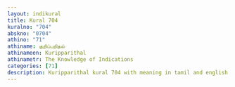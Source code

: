```yaml
---
layout: indikural
title: Kural 704
kuralno: "704"
abskno: "0704"
athino: "71"
athiname: குறிப்பறிதல்
athinameen: Kuripparithal
athinametr: The Knowledge of Indications
categories: [71]
description: Kuripparithal kural 704 with meaning in tamil and english 
---
```


